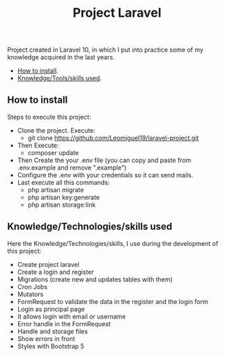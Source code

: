 <h1  style="text-align: center; padding-bottom:40px">Project Laravel</h1>
Project created in Laravel 10, in which I put into practice some of my knowledge acquired in the last years.

- [How to install](#how-to-install).
- [Knowledge/Tools/skills used](#knowledgetechnologiesskills-used).

## How to install
Steps to execute this project:
- Clone the project. Execute:
	- git clone https://github.com/Leomiguel19/laravel-project.git
- Then Execute:
	- composer update
- Then  Create the your .env file (you can copy and paste from .env.example and remove ".example")
- Configure the .env with your credentials so it can send mails.
- Last execute all this commands:
	- php artisan migrate
	- php artisan key:generate
	- php artisan storage:link



## Knowledge/Technologies/skills used
Here the Knowledge/Technologies/skills, I use during the development of this project:
- Create project laravel
- Create a login and register
- Migrations (create new and updates tables with them)
- Cron Jobs
- Mutators
- FormRequest to validate the data in the register and the login form
- Login as principal page
- It allows login with email or username
- Error handle in the FormRequest
- Handle and storage files
- Show errors in front
- Styles with Bootstrap 5
